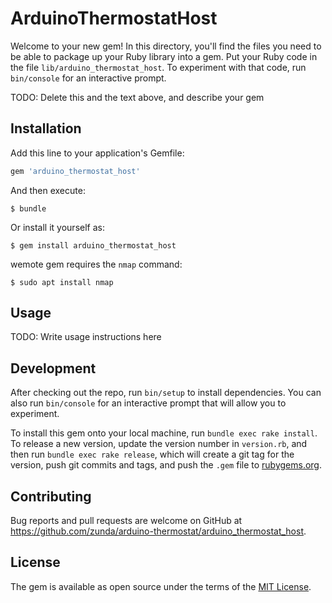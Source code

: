# ArduinoThermostatHost

Welcome to your new gem! In this directory, you'll find the files you need to be able to package up your Ruby library into a gem. Put your Ruby code in the file `lib/arduino_thermostat_host`. To experiment with that code, run `bin/console` for an interactive prompt.

TODO: Delete this and the text above, and describe your gem

## Installation

Add this line to your application's Gemfile:

```ruby
gem 'arduino_thermostat_host'
```

And then execute:

    $ bundle

Or install it yourself as:

    $ gem install arduino_thermostat_host

wemote gem requires the `nmap` command:

    $ sudo apt install nmap


## Usage

TODO: Write usage instructions here

## Development

After checking out the repo, run `bin/setup` to install dependencies. You can also run `bin/console` for an interactive prompt that will allow you to experiment.

To install this gem onto your local machine, run `bundle exec rake install`. To release a new version, update the version number in `version.rb`, and then run `bundle exec rake release`, which will create a git tag for the version, push git commits and tags, and push the `.gem` file to [rubygems.org](https://rubygems.org).

## Contributing

Bug reports and pull requests are welcome on GitHub at https://github.com/zunda/arduino-thermostat/arduino_thermostat_host.


## License

The gem is available as open source under the terms of the [MIT License](http://opensource.org/licenses/MIT).

